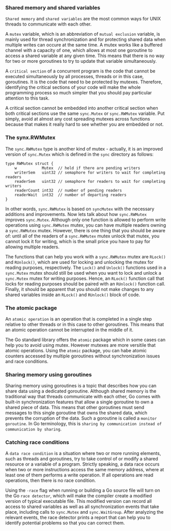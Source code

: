 ### Shared memory and shared variables
`Shared memory` and `shared variables` are the most common ways for UNIX threads to communicate with each other.

A `mutex` variable, which is an abbreviation of `mutual exclusion` variable, is mainly used for thread synchronization and for protecting shared data when multiple writes can occure at the same time. A mutex works like a buffered channel with a capacity of one, which allows at most one goroutine to access a shared variable at any given time. This means that there is no way for two or more goroutines to try to update that variable simultaneously.

A `critical section` of a concurrent program is the code that cannot be executed simultaneously by all processes, threads or in this case, goroutines. It is the code that need to be protected by mutexes. Therefore, identifying the critical sections of your code will make the whole programming process so much simpler that you should pay particular attention to this task.

A critical section cannot be embedded into another critical section when both critical sections use the same `sync.Mutex` or `sync.RWMutex` variable. Put simply, avoid at almost any cost spreading mutexes across functions because that makes it really hard to see whether you are embedded or not.

### The synx.RWMutex
The `sync.RWMutex` type is another kind of mutex - actually, it is an improved version of `sync.Mutex` which is defined in the `sync` directory as follows:
```
type RWMutex struct {
	w           Mutex  // held if there are pending writers
	writerSem   uint32 // semaphore for writers to wait for completing readers
	readerSem   uint32 // semaphore for readers to wait for completing writers
	readerCount int32  // number of pending readers
	readerWait  int32  // number of departing readers
}
```

In other words, `sync.RWMutex` is based on `syncMutex` with the necessary additions and improvements. Now lets talk about how `sync.RWMutex` improves `sync.Mutex`. Although only one function is allowed to perform write operations using `sync.RWMutex` mutex, you can have multiple readers owning a `sync.RWMutex` mutex. However, there is one thing that you should be aware of: until all of the readers of a `sync.RWMutex` mutex unlock that mutex, you cannot lock it for writing, which is the small price you have to pay for allowing multiple readers.

The functions that can help you work with a `sync.RWMutex` mutex are `RLock()` and `RUnlock()`, which are used for locking and unlocking the mutex for reading purposes, respectively. The `Lock()` and `Unlock()` functions used in a `sync.Mutex` mutex should still be used when you want to lock and unlock a `sync.Mutex` mutex for writing purposes. Hence, an `RLock()` function call that locks for reading purposes should be paired with an `RUnlock()` function call. Finally, it should be apparent that you should not make changes to any shared variables inside an `RLock()` and `RUnlock()` block of code.

### The atomic package
An `atomic operation` is an operation that is completed in a single step relative to other threads or in this case to other goroutines. This means that an atomic operation cannot be interrupted in the middle of it.

The Go standard library offers the `atomic` package which in some cases can help you to avoid using mutex. However mutexes are more versitile that atomic operations. Using the `atomic` package, you can habe atomic counters accessed by multiple goroutines without synchronization issues and race conditions.

### Sharing memory using goroutines
Sharing memory using goroutines is a topic that describes how you can share data using a dedicated goroutine. Although shared memory is the traditional way that threads communicate with each other, Go comes with built-in synchronization features that allow a single goroutine to own a shared piece of data. This means that other goroutines must send messages to this single goroutine that owns the shared data, which prevents the corruption of the data. Such a goroutine is called a `monitor goroutine`. In Go terminology, this is `sharing by communication instead of communication by sharing`.

### Catching race conditions
A `data race condition` is a situation where two or more running elements, such as threads and goroutines, try to take control of or modify a shared resource or a variable of a program. Strictly speaking, a data race occurs when two or more instructions access the same memory address, where at least one of them performs a write operation. If all operations are read operations, then there is no race condition.

Using the `-race` flag when running or building a Go source file will turn on the Go `race detector`, which will make the compiler create a modified version of typical executable file. This modified version can record all access to shared variables as well as all synchronization events that take place, including calls to `sync.Mutex` and `sync.WaitGroup`. After analyzing the relevant events, the race detector prints a report that can help you to identify potential problems so that you can correct them.